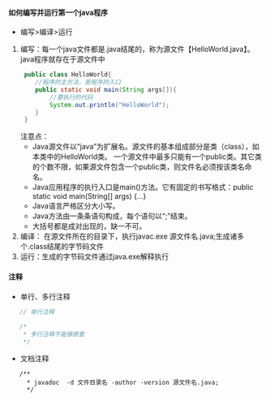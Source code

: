 #### 如何编写并运行第一个java程序
   - 编写>编译>运行
1. 编写：每一个java文件都是.java结尾的，称为源文件【HelloWorld.java】。java程序就存在于源文件中
   ```JAVA
    public class HelloWorld{ 	  
       //程序的主方法，是程序的入口
       public static void main(String args[]){
           //要执行的代码
           System.out.println("HelloWorld");
       }
    }
   ```
   注意点：
   - Java源文件以“java”为扩展名。源文件的基本组成部分是类（class），如本类中的HelloWorld类。
   一个源文件中最多只能有一个public类。其它类的个数不限，如果源文件包含一个public类，则文件名必须按该类名命名。
   - Java应用程序的执行入口是main()方法。它有固定的书写格式：public static void main(String[] args)  {...}
   - Java语言严格区分大小写。
   - Java方法由一条条语句构成，每个语句以“;”结束。
   - 大括号都是成对出现的，缺一不可。
2. 编译： 在源文件所在的目录下，执行javac.exe 源文件名.java;生成诸多个.class结尾的字节码文件
3. 运行：生成的字节码文件通过java.exe解释执行
#### 注释
   - 单行、多行注释 
   ```java
      // 单行注释 
      
      /*  
       * 多行注释不能够嵌套
       */
   ```  
   - 文档注释 
   ```
      /** 
        * javadoc  -d 文件目录名 -author -version 源文件名.java;
        */        
   ```